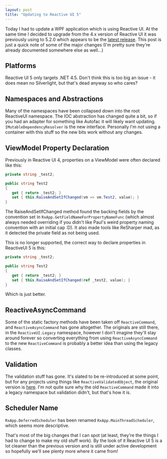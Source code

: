 ```yaml
---
layout: post
title: "Updating to Reactive UI 5"
---
```


Today I had to update a WPF application which is using Reactive UI. At the
same time I decided to upgrade from the 4.x version of Reactive UI it was
previously using to 5.2.0 which appears to be the [latest
release](https://github.com/reactiveui/ReactiveUI). This post is just a quick
note of some of the major changes (I'm pretty sure they're already documented
somewhere else as well...)

## Platforms

Reactive UI 5 only targets .NET 4.5. Don't think this is too big an issue - it
does mean no Silverlight, but that's dead anyway so who cares?

## Namespaces and Abstractions

Many of the namespaces have been collapsed down into the root ReactiveUI
namespace. The IOC abstraction has changed quite a bit, so if you had an
adapter for something like Autofac it will likely want updating.
`IMutableDependencyResolver` is the new interface. Personally I'm not using a
container with this stuff so the new bits work without any changes.

## ViewModel Property Declaration

Previously in Reactive UI 4, properties on a ViewModel were often declared like
this:

```csharp
private string _test2;

public string Test2
{
   get { return _test2; }
   set { this.RaiseAndSetIfChanged(vm => vm.Test2, value); }
}
```

The RaiseAndSetIfChanged method found the backing fields by the convention set
in `RxApp.GetFieldNameForPropertyNameFunc` (which almost always needed
overriding if you didn't like Paul's weird property naming convention with an
initial cap :D). It also made tools like ReSharper mad, as it detected the
private field as not being used.

This is no longer supported, the correct way to declare properties in ReactiveUI 5 is this:

```csharp
private string _test2;

public string Test2
{
   get { return _test2; }
   set { this.RaiseAndSetIfChanged(ref _test2, value); }
}
```

Which is just better.

## ReactiveAsyncCommand

Some of the static factory methods have been taken off `ReactiveCommand`, and
`ReactiveAsyncCommand` has gone altogether. The originals are still there, in
the `ReactiveUI.Legacy` namespace, however I don't imagine they'll stay around
forever so converting everything from using `ReactiveAsyncCommand` to the new
`ReactiveCommand` is probably a better idea than using the legacy classes.

## Validation

The validation stuff has gone. It's slated to be re-introduced at some point,
but for any projects using things like `ReactiveValidatedObject`, the original
version is
[here](https://github.com/reactiveui/ReactiveUI/blob/4.6.4/ReactiveUI/Validation.cs).
I'm not quite sure why the old `ReactiveCommand` made it into a legacy
namespace but validation didn't, but that's how it is.

## Scheduler Name

`RxApp.DeferredScheduler` has been renamed `RxApp.MainThreadScheduler`, which
seems more descriptive.

That's most of the big changes that I can spot (at least, they're the things I
had to change to make my old stuff work). By the look of it Reactive UI 5 is a
lot cleaner than the previous version and is still under active development so
hopefully we'll see plenty more where it came from!
